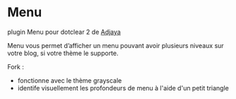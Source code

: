 # Menu
plugin Menu pour dotclear 2 de [Adjaya](http://aiguebrun.adjaya.info/post/20090202/Telegarger-le-Plugin-Menu-pour-Dotclear2-Download)

Menu vous permet d’afficher un menu pouvant avoir plusieurs niveaux sur votre blog, si votre thème le supporte.

Fork :
- fonctionne avec le thème grayscale
- identife visuellement les profondeurs de menu à l'aide d'un petit triangle
